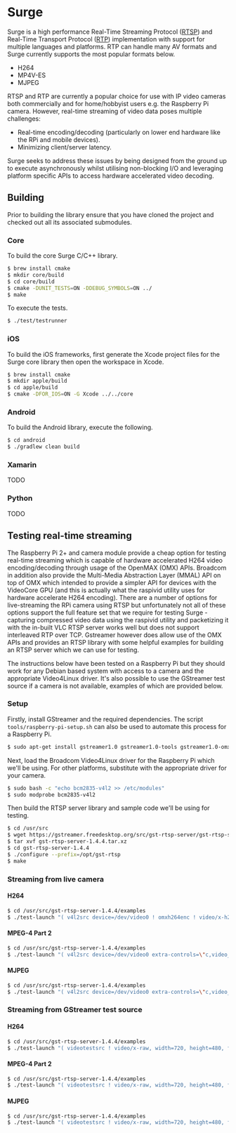 # Surge

Surge is a high performance Real-Time Streaming Protocol ([RTSP](https://en.wikipedia.org/wiki/Real_Time_Streaming_Protocol)) and Real-Time Transport Protocol ([RTP](https://en.wikipedia.org/wiki/Real-time_Transport_Protocol)) implementation with support for multiple languages and platforms. RTP can handle many AV formats and Surge currently supports the most popular formats below.

- H264
- MP4V-ES
- MJPEG

RTSP and RTP are currently a popular choice for use with IP video cameras both commercially and for home/hobbyist users e.g. the Raspberry Pi camera. However, real-time streaming of video data poses multiple challenges:

- Real-time encoding/decoding (particularly on lower end hardware like the RPi and mobile devices).
- Minimizing client/server latency.

Surge seeks to address these issues by being designed from the ground up to execute asynchronously whilst utilising non-blocking I/O and leveraging platform specific APIs to access hardware accelerated video decoding.

## Building

Prior to building the library ensure that you have cloned the project and checked out all its associated submodules.

### Core

To build the core Surge C/C++ library.

```bash
$ brew install cmake
$ mkdir core/build
$ cd core/build
$ cmake -DUNIT_TESTS=ON -DDEBUG_SYMBOLS=ON ../
$ make
```

To execute the tests.

```bash
$ ./test/testrunner
```

### iOS

To build the iOS frameworks, first generate the Xcode project files for the Surge core library then open the workspace in Xcode.

```bash
$ brew install cmake
$ mkdir apple/build
$ cd apple/build
$ cmake -DFOR_IOS=ON -G Xcode ../../core
```

### Android

To build the Android library, execute the following.

```bash
$ cd android
$ ./gradlew clean build
```

### Xamarin

TODO

### Python

TODO

<!--

Using [CMake](https://cmake.org/) allows us to generate IDE specific project files. This is used to port the code to iOS. To build for local development:

```bash
$ brew install cmake ffmpeg
$ mkdir build
$ cd build
$ cmake -DUNIT_TESTS=ON -DDEBUG_SYMBOLS=ON ../
$ make
```

Development RTSP Server - This example serves the Serenity trailer.

```bash
$ ffserver -f ffserver.conf
```

Run Tests:

```bash
$ ./test/testrunner
```

### Usage

To play an RTSP stream a Client must issues a DESCRIBE -> SETUP -> PLAY.

- DESCRIBE: Asks the server for what AV data is available. Which is defined by the Session Description Protocol in the describe response body. Describe responses will return this "_palette_".
- SETUP: Takes a palette and setups up a session and transport between the client and the server for the selected palette. Palettes contain a control url which is used to issue this setup request.
- PLAY: Uses the session and transport defined from the SETUP response to handle the stream.
- PAUSE: Pauses the stream.
- OPTIONS: Asks the server for what methods are available (DESCRIBE/SETUP/PLAY/GET_PARAMETER/...)
- TEARDOWN: Will destroy a specified session.

### Debugging

ScratchTest.cc is a test file for playing with usage of the library and i run:

```bash
$ lldb -- ./test/testrunner --gtest_filter=SCRATCH.SIMPLE_SCRATCH
```

### Profiling

To profile i use Valgrind:

```bash
$ brew install --HEAD valgrind
$ valgrind -- ./test/testrunner
```

## Ports and Bindings

Surge is designed from scratch to work on iOS and Android at the very least. Python bindings are available and a c-wrapper which can be used for xamarin PInvoke.

### iOS

There is an iOS Integration Test within IntegrationTests/. To build a release library for iOS:

```bash
$ ./release-ios.sh
```

### Android

To compile on android i use the android-cmake toolchain. It is already in the project with some modifications. Namely the -fstrict-aliasing needed to be
removed as this generates bad code for SWIG Directors which will crash.

You also need the Android-NDK to be installed.

```bash
$ export ANDROID_NDK=~/android-ndk-r10e
$ ./release-android.sh
```-->

## Testing real-time streaming

The Raspberry Pi 2+ and camera module provide a cheap option for testing real-time streaming which is capable of hardware accelerated H264 video encoding/decoding through usage of the OpenMAX (OMX) APIs. Broadcom in addition also provide the Multi-Media Abstraction Layer (MMAL) API on top of OMX which intended to provide a simpler API for devices with the VideoCore GPU (and this is actually what the raspivid utility uses for hardware accelerate H264 encoding). There are a number of options for live-streaming the RPi camera using RTSP but unfortunately not all of these options support the full feature set that we require for testing Surge - capturing compressed video data using the raspivid utility and packetizing it with the in-built VLC RTSP server works well but does not support interleaved RTP over TCP. Gstreamer however does allow use of the OMX APIs and provides an RTSP library with some helpful examples for building an RTSP server which we can use for testing.

The instructions below have been tested on a Raspberry Pi but they should work for any Debian based system with access to a camera and the appropriate Video4Linux driver. It's also possible to use the GStreamer test source if a camera is not available, examples of which are provided below.

### Setup

Firstly, install GStreamer and the required dependencies. The script `tools/raspberry-pi-setup.sh` can also be used to automate this process for a Raspberry Pi.

```bash
$ sudo apt-get install gstreamer1.0 gstreamer1.0-tools gstreamer1.0-omx libgstreamer1.0-dev v4l-utils
```

Next, load the Broadcom Video4Linux driver for the Raspberry Pi which we'll be using. For other platforms, substitute with the appropriate driver for your camera.

```bash
$ sudo bash -c "echo bcm2835-v4l2 >> /etc/modules"
$ sudo modprobe bcm2835-v4l2
```

Then build the RTSP server library and sample code we'll be using for testing.

```bash
$ cd /usr/src
$ wget https://gstreamer.freedesktop.org/src/gst-rtsp-server/gst-rtsp-server-1.4.4.tar.xz
$ tar xvf gst-rtsp-server-1.4.4.tar.xz
$ cd gst-rtsp-server-1.4.4
$ ./configure --prefix=/opt/gst-rtsp
$ make
```

### Streaming from live camera

#### H264

```bash
$ cd /usr/src/gst-rtsp-server-1.4.4/examples
$ ./test-launch "( v4l2src device=/dev/video0 ! omxh264enc ! video/x-h264,width=720,height=480,framerate=25/1,profile=high,target-bitrate=8000000 ! h264parse ! rtph264pay name=pay0 config-interval=1 pt=96 )"
```

#### MPEG-4 Part 2

```bash
$ cd /usr/src/gst-rtsp-server-1.4.4/examples
$ ./test-launch "( v4l2src device=/dev/video0 extra-controls=\"c,video_bitrate=8000000\" ! video/x-raw, width=720, height=480, framerate=25/1 ! videoconvert ! avenc_mpeg4 ! rtpmp4vpay name=pay0 config-interval=1 pt=96 )"
```

#### MJPEG

```bash
$ cd /usr/src/gst-rtsp-server-1.4.4/examples
$ ./test-launch "( v4l2src device=/dev/video0 extra-controls=\"c,video_bitrate=8000000\" ! video/x-raw, width=720, height=480, framerate=25/1 ! videoconvert ! jpegenc ! rtpjpegpay name=pay0 config-interval=1 pt=96 )"
```

### Streaming from GStreamer test source

#### H264

```bash
$ cd /usr/src/gst-rtsp-server-1.4.4/examples
$ ./test-launch "( videotestsrc ! video/x-raw, width=720, height=480, framerate=25/1 ! omxh264enc ! h264parse ! rtph264pay name=pay0 config-interval=1 pt=96 )"
```

#### MPEG-4 Part 2

```bash
$ cd /usr/src/gst-rtsp-server-1.4.4/examples
$ ./test-launch "( videotestsrc ! video/x-raw, width=720, height=480, framerate=25/1 ! avenc_mpeg4 ! rtpmp4vpay name=pay0 config-interval=1 pt=96 )"
```

#### MJPEG

```bash
$ cd /usr/src/gst-rtsp-server-1.4.4/examples
$ ./test-launch "( videotestsrc ! video/x-raw, width=720, height=480, framerate=25/1 ! jpegenc ! rtpjpegpay name=pay0 config-interval=1 pt=96 )"
```
